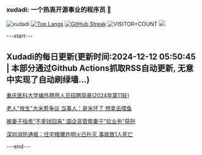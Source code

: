 ### xudadi: 一个热衷开源事业的程序员 👋

![xudadi](https://github-readme-stats-git-masterorgs-github-readme-stats-team.vercel.app/api?username=xudadi)
[![Top Langs](https://github-readme-stats.vercel.app/api/top-langs/?username=xudadi)](https://github.com/anuraghazra/github-readme-stats)
[![GitHub Streak](https://streak-stats.demolab.com?user=xudadi&locale=zh_Hans)](https://git.io/streak-stats)
![VISITOR+COUNT](https://komarev.com/ghpvc/?username=xudadi&label=VISITOR+COUNT)
![](https://raw.githubusercontent.com/xudadi/xudadi/main/assets/github-contribution-grid-snake.svg)


---start---

## Xudadi的每日更新(更新时间:2024-12-12 05:50:45 | 本部分通过Github Actions抓取RSS自动更新, 无意中实现了自动刷绿墙...)

[重庆医科大学编外聘用人员招聘简章(2024年第11轮)](https://www.gongkaoleida.com/article/2226288)

[老人"放生"大米惹争议 当事人：是米坏了 想拿去喂鱼](https://m.163.com/news/article/JJ5HA95C053469LG.html)

[被妻子指责"不拿钱回来" 国企高管帮妻子"拉业务"获刑](https://m.163.com/news/article/JJ5G344K051492T3.html)

[深圳消防通报：住宅楼爆炸明火已扑灭 事故致1人死亡](https://m.163.com/news/article/JJ5E1ALQ0001899O.html)

---end---
